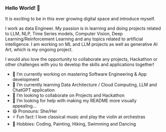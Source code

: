### Hello World! 👋

It is exciting to be in this ever growing digital space and introduce myself.

I work as data Engineer. My passion is in learning and doing projects related to LLM, NLP, Time Series models, Computer Vision, Deep Learning/Reinforcement Learning and any topics related to artificial intelligence. I am working on ML and LLM projects as well as generative AI Art, which is my ongoing project.

I would also love the opportunity to collaborate any projects, Hackathon or other challenges with you to develop the skills and applications together! 

- 🔭 I’m currently working on mastering Software Engineering & App development
- 🌱 I’m currently learning Data Architecture / Cloud Computing, LLM and ChatGPT application
- 👯 I’m looking to collaborate on Projects and Hackathon
- 🤔 I’m looking for help with making my README more visually appealing...
- 😄 Pronouns: She/Her
- ⚡ Fun fact: I love classical music and play the violin at orchestras
- :rocket: Hobbies: Coding, Painting, Hiking, Swimming and Dancing

